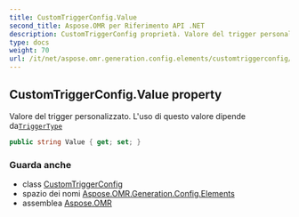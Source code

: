 ```yaml
---
title: CustomTriggerConfig.Value
second_title: Aspose.OMR per Riferimento API .NET
description: CustomTriggerConfig proprietà. Valore del trigger personalizzato. Luso di questo valore dipende daTriggerType
type: docs
weight: 70
url: /it/net/aspose.omr.generation.config.elements/customtriggerconfig/value/
---
```

## CustomTriggerConfig.Value property

Valore del trigger personalizzato. L'uso di questo valore dipende da[`TriggerType`](../triggertype/)

```csharp
public string Value { get; set; }
```

### Guarda anche

* class [CustomTriggerConfig](../)
* spazio dei nomi [Aspose.OMR.Generation.Config.Elements](../../customtriggerconfig/)
* assemblea [Aspose.OMR](../../../)


